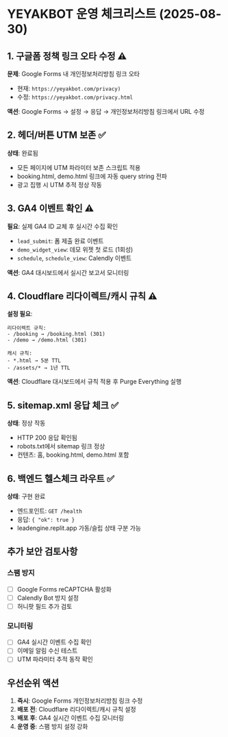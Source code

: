 # YEYAKBOT 운영 체크리스트 (2025-08-30)

## 1. 구글폼 정책 링크 오타 수정 ⚠️
**문제**: Google Forms 내 개인정보처리방침 링크 오타
- 현재: `https://yeyakbot.com/privacy)`
- 수정: `https://yeyakbot.com/privacy.html`

**액션**: Google Forms → 설정 → 응답 → 개인정보처리방침 링크에서 URL 수정

## 2. 헤더/버튼 UTM 보존 ✅
**상태**: 완료됨
- 모든 페이지에 UTM 파라미터 보존 스크립트 적용
- booking.html, demo.html 링크에 자동 query string 전파
- 광고 집행 시 UTM 추적 정상 작동

## 3. GA4 이벤트 확인 ⚠️
**필요**: 실제 GA4 ID 교체 후 실시간 수집 확인
- `lead_submit`: 폼 제출 완료 이벤트
- `demo_widget_view`: 데모 위젯 첫 로드 (1회성)
- `schedule`, `schedule_view`: Calendly 이벤트

**액션**: GA4 대시보드에서 실시간 보고서 모니터링

## 4. Cloudflare 리다이렉트/캐시 규칙 ⚠️
**설정 필요**:
```
리다이렉트 규칙:
- /booking → /booking.html (301)
- /demo → /demo.html (301)

캐시 규칙:
- *.html → 5분 TTL
- /assets/* → 1년 TTL
```

**액션**: Cloudflare 대시보드에서 규칙 적용 후 Purge Everything 실행

## 5. sitemap.xml 응답 체크 ✅
**상태**: 정상 작동
- HTTP 200 응답 확인됨
- robots.txt에서 sitemap 링크 정상
- 컨텐츠: 홈, booking.html, demo.html 포함

## 6. 백엔드 헬스체크 라우트 ✅
**상태**: 구현 완료
- 엔드포인트: `GET /health`
- 응답: `{ "ok": true }`
- leadengine.replit.app 가동/슬립 상태 구분 가능

## 추가 보안 검토사항

### 스팸 방지
- [ ] Google Forms reCAPTCHA 활성화
- [ ] Calendly Bot 방지 설정
- [ ] 허니팟 필드 추가 검토

### 모니터링
- [ ] GA4 실시간 이벤트 수집 확인
- [ ] 이메일 알림 수신 테스트
- [ ] UTM 파라미터 추적 동작 확인

## 우선순위 액션

1. **즉시**: Google Forms 개인정보처리방침 링크 수정
2. **배포 전**: Cloudflare 리다이렉트/캐시 규칙 설정
3. **배포 후**: GA4 실시간 이벤트 수집 모니터링
4. **운영 중**: 스팸 방지 설정 강화
